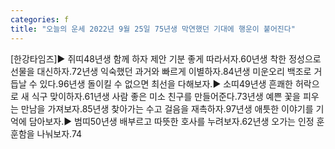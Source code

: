 ```yaml
---
categories: f
title: "오늘의 운세 2022년 9월 25일 75년생 막연했던 기대에 행운이 붙어진다"
---
```

[한강타임즈]▶ 쥐띠48년생 함께 하자 제안 기분 좋게 따라서자.60년생 착한 정성으로 선물을 대신하자.72년생 익숙했던 과거와 빠르게 이별하자.84년생 미운오리 백조로 거듭날 수 있다.96년생 돌이킬 수 없으면 최선을 다해보자.▶ 소띠49년생 흔쾌한 허락으로 새 식구 맞이하자.61년생 사람 좋은 미소 친구를 만들어준다.73년생 예쁜 꽃을 피우는 만남을 가져보자.85년생 찾아가는 수고 걸음을 재촉하자.97년생 애틋한 이야기를 기억에 담아보자.▶ 범띠50년생 배부르고 따뜻한 호사를 누려보자.62년생 오가는 인정 훈훈함을 나눠보자.74